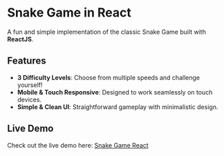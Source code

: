 # Snake Game in React

A fun and simple implementation of the classic Snake Game built with **ReactJS**.

## Features

-   **3 Difficulty Levels**: Choose from multiple speeds and challenge yourself!
-   **Mobile & Touch Responsive**: Designed to work seamlessly on touch devices.
-   **Simple & Clean UI**: Straightforward gameplay with minimalistic design.

## Live Demo

Check out the live demo here: [Snake Game React](https://snake-game-a008f.web.app/)

